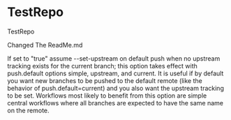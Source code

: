 # TestRepo
TestRepo

Changed The ReadMe.md

If set to "true" assume --set-upstream on default push when no upstream tracking exists for the current branch; this option takes effect with push.default options simple, upstream, and current. It is useful if by default you want new branches to be pushed to the default remote (like the behavior of push.default=current) and you also want the upstream tracking to be set. Workflows most likely to benefit from this option are simple central workflows where all branches are expected to have the same name on the remote.
